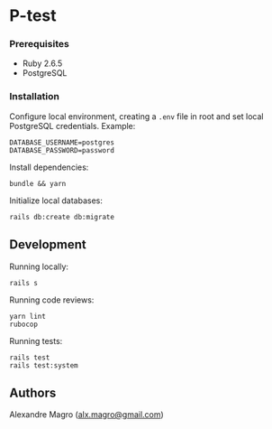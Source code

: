 # P-test

### Prerequisites

- Ruby 2.6.5
- PostgreSQL

### Installation

Configure local environment, creating a `.env` file in root and set local
PostgreSQL credentials. Example:

```
DATABASE_USERNAME=postgres
DATABASE_PASSWORD=password
```

Install dependencies:

```
bundle && yarn
```

Initialize local databases:

```
rails db:create db:migrate
```

## Development

Running locally:

```
rails s
```

Running code reviews:

```
yarn lint
rubocop
```

Running tests:

```
rails test
rails test:system
```


## Authors

Alexandre Magro (alx.magro@gmail.com)
